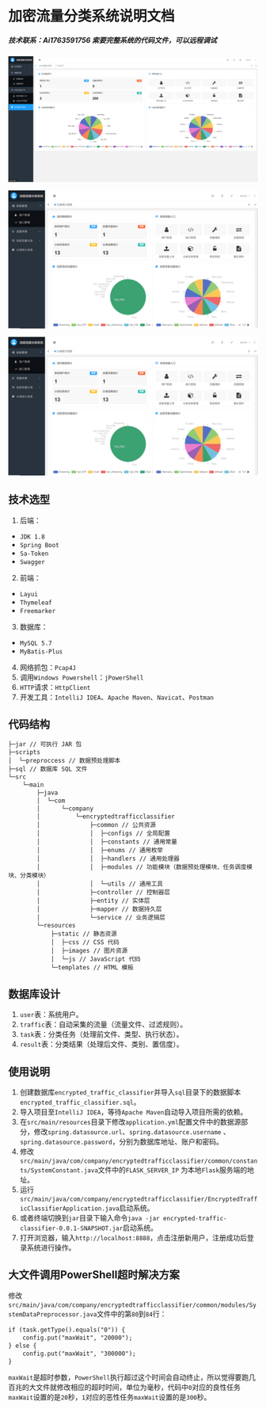 # 加密流量分类系统说明文档

##### 技术联系：Ai1763591756 索要完整系统的代码文件，可以远程调试

![系统](系统.png)

![image-20241130202126318](image-20241130202126318.png)

![image-20241130202151910](image-20241130202151910.png)

## 技术选型

1. 后端：

- `JDK 1.8`
- `Spring Boot`
- `Sa-Token`
- `Swagger`

2. 前端：

- `Layui`
- `Thymeleaf`
- `Freemarker`

3. 数据库：

- `MySQL 5.7`
- `MyBatis-Plus`

4. 网络抓包：`Pcap4J`
5. 调用`Windows Powershell`：`jPowerShell`
6. `HTTP`请求：`HttpClient`
7. 开发工具：`IntelliJ IDEA`、`Apache Maven`、`Navicat`、`Postman`

## 代码结构

```
├─jar // 可执行 JAR 包
├─scripts
│  └─preproccess // 数据预处理脚本
├─sql // 数据库 SQL 文件
└─src
    └─main
        ├─java
        │  └─com
        │      └─company
        │          └─encryptedtrafficclassifier
        │              ├─common // 公共资源
        │              │  ├─configs // 全局配置
        │              │  ├─constants // 通用常量
        │              │  ├─enums // 通用枚举
        │              │  ├─handlers // 通用处理器
        │              │  ├─modules // 功能模块（数据预处理模块、任务调度模块、分类模块）
        │              │  └─utils // 通用工具
        │              ├─controller // 控制器层
        │              ├─entity // 实体层
        │              ├─mapper // 数据持久层
        │              └─service // 业务逻辑层
        └─resources
            ├─static // 静态资源
            │  ├─css // CSS 代码
            │  ├─images // 图片资源
            │  └─js // JavaScript 代码
            └─templates // HTML 模板
```

## 数据库设计

1. `user`表：系统用户。
2. `traffic`表：自动采集的流量（流量文件、过滤规则）。
3. `task`表：分类任务（处理前文件、类型、执行状态）。
4. `result`表：分类结果（处理后文件、类别、置信度）。

## 使用说明

1. 创建数据库`encrypted_traffic_classifier`并导入`sql`目录下的数据脚本`encrypted_traffic_classifier.sql`。
2. 导入项目至`IntelliJ IDEA`，等待`Apache Maven`自动导入项目所需的依赖。
3. 在`src/main/resources`目录下修改`application.yml`配置文件中的数据源部分，修改`spring.datasource.url`、`spring.datasource.username`
   、`spring.datasource.password`，分别为数据库地址、账户和密码。
4. 修改`src/main/java/com/company/encryptedtrafficclassifier/common/constants/SystemConstant.java`文件中的`FLASK_SERVER_IP`
   为本地`Flask`服务端的地址。
5. 运行`src/main/java/com/company/encryptedtrafficclassifier/EncryptedTrafficClassifierApplication.java`启动系统。
6. 或者终端切换到`jar`目录下输入命令`java -jar encrypted-traffic-classifier-0.0.1-SNAPSHOT.jar`启动系统。
7. 打开浏览器，输入`http://localhost:8888`，点击注册新用户，注册成功后登录系统进行操作。

## 大文件调用PowerShell超时解决方案

修改`src/main/java/com/company/encryptedtrafficclassifier/common/modules/SystemDataPreprocessor.java`文件中的第`80`到`84`行：
```
if (task.getType().equals("0")) {
    config.put("maxWait", "20000");
} else {
    config.put("maxWait", "300000");
}
```
`maxWait`是超时参数，`PowerShell`执行超过这个时间会自动终止，所以觉得要跑几百兆的大文件就修改相应的超时时间，单位为毫秒，代码中`0`对应的良性任务`maxWait`设置的是`20`秒，`1`对应的恶性任务`maxWait`设置的是`300`秒。